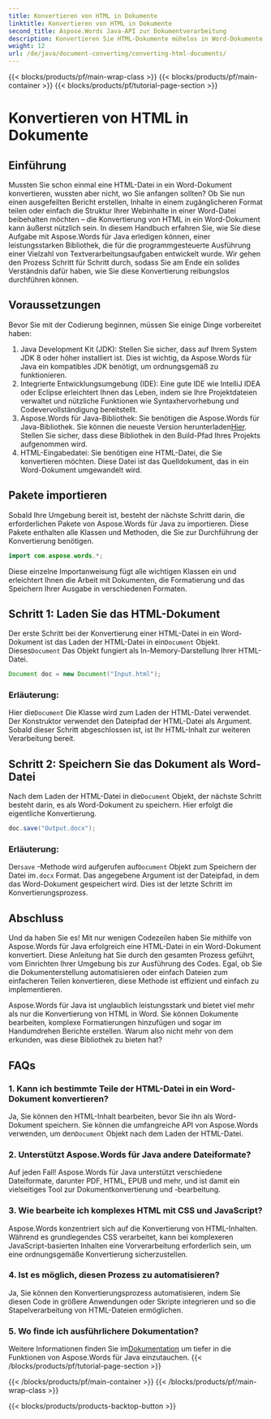 ```yaml
---
title: Konvertieren von HTML in Dokumente
linktitle: Konvertieren von HTML in Dokumente
second_title: Aspose.Words Java-API zur Dokumentverarbeitung
description: Konvertieren Sie HTML-Dokumente mühelos in Word-Dokumente mit Aspose.Words für Java. Erfahren Sie in unserem ausführlichen Leitfaden, wie Sie diese Konvertierung in nur wenigen Schritten durchführen.
weight: 12
url: /de/java/document-converting/converting-html-documents/
---
```


{{< blocks/products/pf/main-wrap-class >}}
{{< blocks/products/pf/main-container >}}
{{< blocks/products/pf/tutorial-page-section >}}

# Konvertieren von HTML in Dokumente


## Einführung

Mussten Sie schon einmal eine HTML-Datei in ein Word-Dokument konvertieren, wussten aber nicht, wo Sie anfangen sollten? Ob Sie nun einen ausgefeilten Bericht erstellen, Inhalte in einem zugänglicheren Format teilen oder einfach die Struktur Ihrer Webinhalte in einer Word-Datei beibehalten möchten – die Konvertierung von HTML in ein Word-Dokument kann äußerst nützlich sein. In diesem Handbuch erfahren Sie, wie Sie diese Aufgabe mit Aspose.Words für Java erledigen können, einer leistungsstarken Bibliothek, die für die programmgesteuerte Ausführung einer Vielzahl von Textverarbeitungsaufgaben entwickelt wurde. Wir gehen den Prozess Schritt für Schritt durch, sodass Sie am Ende ein solides Verständnis dafür haben, wie Sie diese Konvertierung reibungslos durchführen können.

## Voraussetzungen

Bevor Sie mit der Codierung beginnen, müssen Sie einige Dinge vorbereitet haben:

1. Java Development Kit (JDK): Stellen Sie sicher, dass auf Ihrem System JDK 8 oder höher installiert ist. Dies ist wichtig, da Aspose.Words für Java ein kompatibles JDK benötigt, um ordnungsgemäß zu funktionieren.
2. Integrierte Entwicklungsumgebung (IDE): Eine gute IDE wie IntelliJ IDEA oder Eclipse erleichtert Ihnen das Leben, indem sie Ihre Projektdateien verwaltet und nützliche Funktionen wie Syntaxhervorhebung und Codevervollständigung bereitstellt.
3.  Aspose.Words für Java-Bibliothek: Sie benötigen die Aspose.Words für Java-Bibliothek. Sie können die neueste Version herunterladen[Hier](https://releases.aspose.com/words/java/). Stellen Sie sicher, dass diese Bibliothek in den Build-Pfad Ihres Projekts aufgenommen wird.
4. HTML-Eingabedatei: Sie benötigen eine HTML-Datei, die Sie konvertieren möchten. Diese Datei ist das Quelldokument, das in ein Word-Dokument umgewandelt wird.

## Pakete importieren

Sobald Ihre Umgebung bereit ist, besteht der nächste Schritt darin, die erforderlichen Pakete von Aspose.Words für Java zu importieren. Diese Pakete enthalten alle Klassen und Methoden, die Sie zur Durchführung der Konvertierung benötigen.

```java
import com.aspose.words.*;
```

Diese einzelne Importanweisung fügt alle wichtigen Klassen ein und erleichtert Ihnen die Arbeit mit Dokumenten, die Formatierung und das Speichern Ihrer Ausgabe in verschiedenen Formaten.

## Schritt 1: Laden Sie das HTML-Dokument

Der erste Schritt bei der Konvertierung einer HTML-Datei in ein Word-Dokument ist das Laden der HTML-Datei in ein`Document` Objekt. Dieses`Document` Das Objekt fungiert als In-Memory-Darstellung Ihrer HTML-Datei.

```java
Document doc = new Document("Input.html");
```

### Erläuterung:

 Hier die`Document` Die Klasse wird zum Laden der HTML-Datei verwendet. Der Konstruktor verwendet den Dateipfad der HTML-Datei als Argument. Sobald dieser Schritt abgeschlossen ist, ist Ihr HTML-Inhalt zur weiteren Verarbeitung bereit.

## Schritt 2: Speichern Sie das Dokument als Word-Datei

 Nach dem Laden der HTML-Datei in die`Document` Objekt, der nächste Schritt besteht darin, es als Word-Dokument zu speichern. Hier erfolgt die eigentliche Konvertierung.

```java
doc.save("Output.docx");
```

### Erläuterung:

 Der`save` -Methode wird aufgerufen auf`Document` Objekt zum Speichern der Datei im`.docx` Format. Das angegebene Argument ist der Dateipfad, in dem das Word-Dokument gespeichert wird. Dies ist der letzte Schritt im Konvertierungsprozess.

## Abschluss

Und da haben Sie es! Mit nur wenigen Codezeilen haben Sie mithilfe von Aspose.Words für Java erfolgreich eine HTML-Datei in ein Word-Dokument konvertiert. Diese Anleitung hat Sie durch den gesamten Prozess geführt, vom Einrichten Ihrer Umgebung bis zur Ausführung des Codes. Egal, ob Sie die Dokumenterstellung automatisieren oder einfach Dateien zum einfacheren Teilen konvertieren, diese Methode ist effizient und einfach zu implementieren.

Aspose.Words für Java ist unglaublich leistungsstark und bietet viel mehr als nur die Konvertierung von HTML in Word. Sie können Dokumente bearbeiten, komplexe Formatierungen hinzufügen und sogar im Handumdrehen Berichte erstellen. Warum also nicht mehr von dem erkunden, was diese Bibliothek zu bieten hat?

## FAQs

### 1. Kann ich bestimmte Teile der HTML-Datei in ein Word-Dokument konvertieren?

 Ja, Sie können den HTML-Inhalt bearbeiten, bevor Sie ihn als Word-Dokument speichern. Sie können die umfangreiche API von Aspose.Words verwenden, um den`Document` Objekt nach dem Laden der HTML-Datei.

### 2. Unterstützt Aspose.Words für Java andere Dateiformate?

Auf jeden Fall! Aspose.Words für Java unterstützt verschiedene Dateiformate, darunter PDF, HTML, EPUB und mehr, und ist damit ein vielseitiges Tool zur Dokumentkonvertierung und -bearbeitung.

### 3. Wie bearbeite ich komplexes HTML mit CSS und JavaScript?

Aspose.Words konzentriert sich auf die Konvertierung von HTML-Inhalten. Während es grundlegendes CSS verarbeitet, kann bei komplexeren JavaScript-basierten Inhalten eine Vorverarbeitung erforderlich sein, um eine ordnungsgemäße Konvertierung sicherzustellen.

### 4. Ist es möglich, diesen Prozess zu automatisieren?

Ja, Sie können den Konvertierungsprozess automatisieren, indem Sie diesen Code in größere Anwendungen oder Skripte integrieren und so die Stapelverarbeitung von HTML-Dateien ermöglichen.

### 5. Wo finde ich ausführlichere Dokumentation?

 Weitere Informationen finden Sie im[Dokumentation](https://reference.aspose.com/words/java/) um tiefer in die Funktionen von Aspose.Words für Java einzutauchen.
{{< /blocks/products/pf/tutorial-page-section >}}

{{< /blocks/products/pf/main-container >}}
{{< /blocks/products/pf/main-wrap-class >}}

{{< blocks/products/products-backtop-button >}}
